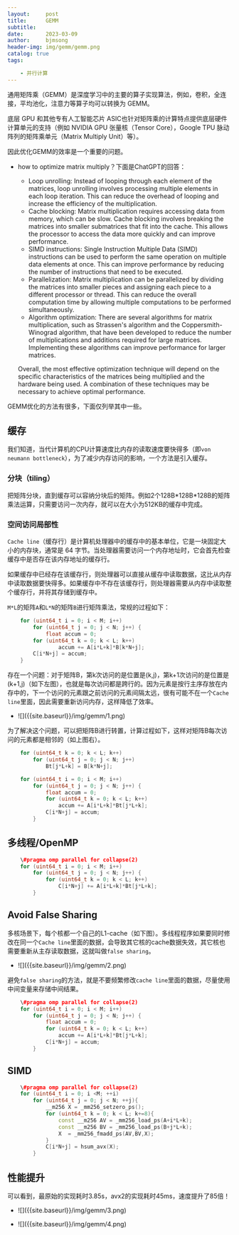 ```yaml
---
layout:     post
title:      GEMM
subtitle:   
date:       2023-03-09
author:     bjmsong
header-img: img/gemm/gemm.png
catalog: true
tags:

    - 并行计算
---
```


通用矩阵乘（GEMM）是深度学习中的主要的算子实现算法，例如，卷积，全连接，平均池化，注意力等算子均可以转换为 GEMM。

底层 GPU 和其他专有人工智能芯片 ASIC也针对矩阵乘的计算特点提供底层硬件计算单元的支持（例如 NVIDIA GPU 张量核（Tensor Core），Google TPU 脉动阵列的矩阵乘单元（Matrix Multiply Unit）等）。

因此优化GEMM的效率是一个重要的问题。

- how to optimize matrix multiply？下面是ChatGPT的回答：

  - Loop unrolling: Instead of looping through each element of the matrices, loop unrolling involves processing multiple elements in each loop iteration. This can reduce the overhead of looping and increase the efficiency of the multiplication.
  - Cache blocking: Matrix multiplication requires accessing data from memory, which can be slow. Cache blocking involves breaking the matrices into smaller submatrices that fit into the cache. This allows the processor to access the data more quickly and can improve performance.
  - SIMD instructions: Single Instruction Multiple Data (SIMD) instructions can be used to perform the same operation on multiple data elements at once. This can improve performance by reducing the number of instructions that need to be executed.
  - Parallelization: Matrix multiplication can be parallelized by dividing the matrices into smaller pieces and assigning each piece to a different processor or thread. This can reduce the overall computation time by allowing multiple computations to be performed simultaneously.
  - Algorithm optimization: There are several algorithms for matrix multiplication, such as Strassen's algorithm and the Coppersmith-Winograd algorithm, that have been developed to reduce the number of multiplications and additions required for large matrices. Implementing these algorithms can improve performance for larger matrices.

  Overall, the most effective optimization technique will depend on the specific characteristics of the matrices being multiplied and the hardware being used. A combination of these techniques may be necessary to achieve optimal performance.

GEMM优化的方法有很多，下面仅列举其中一些。



## 缓存

我们知道，当代计算机的CPU计算速度比内存的读取速度要快得多（即`von neumann bottleneck`），为了减少内存访问的影响，一个方法是引入缓存。

### 分块（tiling）

把矩阵分块，直到缓存可以容纳分块后的矩阵。例如2个128B\*128B\*128B的矩阵乘法运算，只需要访问一次内存，就可以在大小为512KB的缓存中完成。



### 空间访问局部性

`Cache line`（缓存行）是计算机处理器中的缓存中的基本单位，它是一块固定大小的内存块，通常是 64 字节。当处理器需要访问一个内存地址时，它会首先检查缓存中是否存在该内存地址的缓存行。

如果缓存中已经存在该缓存行，则处理器可以直接从缓存中读取数据，这比从内存中读取数据要快得多。如果缓存中不存在该缓存行，则处理器需要从内存中读取整个缓存行，并将其存储到缓存中。

`M*L`的矩阵`A`和`L*N`的矩阵`B`进行矩阵乘法，常规的过程如下：

```c++
    for (uint64_t i = 0; i < M; i++)
        for (uint64_t j = 0; j < N; j++) {
            float accum = 0;
	    for (uint64_t k = 0; k < L; k++)
                accum += A[i*L+k]*B[k*N+j];
	    C[i*N+j] = accum;
	}
```

存在一个问题：对于矩阵B，第k次访问的是位置是(k,j)，第k+1次访问的是位置是(k+1,j)（如下左图），也就是每次访问都是跨行的。因为元素是按行主序存放在内存中的，下一个访问的元素跟之前访问的元素间隔太远，很有可能不在一个`Cache line`里面，因此需要重新访问内存，这样降低了效率。

<ul> 
<li markdown="1">
![]({{site.baseurl}}/img/gemm/1.png) 
</li> 
</ul> 

为了解决这个问题，可以把矩阵B进行转置，计算过程如下，这样对矩阵B每次访问的元素都是相邻的（如上图右）。

```c++
    for (uint64_t k = 0; k < L; k++)
        for (uint64_t j = 0; j < N; j++)
            Bt[j*L+k] = B[k*N+j];

	for (uint64_t i = 0; i < M; i++)
        for (uint64_t j = 0; j < N; j++) {
            float accum = 0;
            for (uint64_t k = 0; k < L; k++)
                accum += A[i*L+k]*Bt[j*L+k];
            C[i*N+j] = accum;
	    }
```



## 多线程/OpenMP

```c++
    \#pragma omp parallel for collapse(2)
    for (uint64_t i = 0; i < M; i++)
        for (uint64_t j = 0; j < N; j++) {
            for (uint64_t k = 0; k < L; k++)
                C[i*N+j] += A[i*L+k]*Bt[j*L+k];
	    }
```



## Avoid False Sharing

多核场景下，每个核都一个自己的L1-cache（如下图）。多线程程序如果要同时修改在同一个`Cache line`里面的数据，会导致其它核的cache数据失效，其它核也需要重新从主存读取数据，这就叫做`false sharing`。

<ul> 
<li markdown="1">
![]({{site.baseurl}}/img/gemm/2.png) 
</li> 
</ul> 

避免`false sharing`的方法，就是不要频繁修改`cache line`里面的数据，尽量使用中间变量来存储中间结果。

```c++
    \#pragma omp parallel for collapse(2)
    for (uint64_t i = 0; i < M; i++)
        for (uint64_t j = 0; j < N; j++) {
            float accum = 0;
            for (uint64_t k = 0; k < L; k++)
                accum += A[i*L+k]*Bt[j*L+k];
            C[i*N+j] = accum;
	    }
```



## SIMD

```c++
    \#pragma omp parallel for collapse(2)
    for (uint64_t i = 0; i <M; ++i)
        for (uint64_t j = 0; j < N; ++j){
            __m256 X = _mm256_setzero_ps();
            for (uint64_t k = 0; k < L; k+=8){
                const __m256 AV = _mm256_load_ps(A+i*L+k);
                const __m256 BV = _mm256_load_ps(B+j*L+k);
                X  = _mm256_fmadd_ps(AV,BV,X);
            }
            C[i*N+j] = hsum_avx(X);
        }
```



## 性能提升

可以看到，最原始的实现耗时3.85s，avx2的实现耗时45ms，速度提升了85倍！

<ul> 
<li markdown="1">
![]({{site.baseurl}}/img/gemm/3.png) 
</li> 
</ul> 

<ul> 
<li markdown="1">
![]({{site.baseurl}}/img/gemm/4.png) 
</li> 
</ul> 


